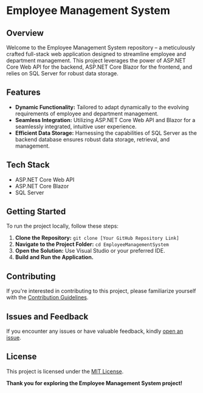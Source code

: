 # Employee Management System

## Overview
Welcome to the Employee Management System repository – a meticulously crafted full-stack web application designed to streamline employee and department management. This project leverages the power of ASP.NET Core Web API for the backend, ASP.NET Core Blazor for the frontend, and relies on SQL Server for robust data storage.

## Features
- **Dynamic Functionality:** Tailored to adapt dynamically to the evolving requirements of employee and department management.
- **Seamless Integration:** Utilizing ASP.NET Core Web API and Blazor for a seamlessly integrated, intuitive user experience.
- **Efficient Data Storage:** Harnessing the capabilities of SQL Server as the backend database ensures robust data storage, retrieval, and management.

## Tech Stack
- ASP.NET Core Web API
- ASP.NET Core Blazor
- SQL Server

## Getting Started
To run the project locally, follow these steps:

1. **Clone the Repository:** `git clone [Your GitHub Repository Link]`
2. **Navigate to the Project Folder:** `cd EmployeeManagementSystem`
3. **Open the Solution:** Use Visual Studio or your preferred IDE.
4. **Build and Run the Application.**

## Contributing
If you're interested in contributing to this project, please familiarize yourself with the [Contribution Guidelines](CONTRIBUTING.md).

## Issues and Feedback
If you encounter any issues or have valuable feedback, kindly [open an issue](https://github.com/yourusername/yourrepository/issues).

## License
This project is licensed under the [MIT License](LICENSE).

**Thank you for exploring the Employee Management System project!**

